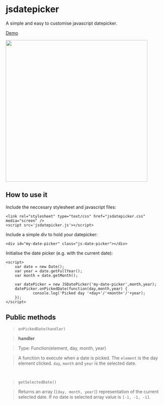 # jsdatepicker
A simple and easy to customise javascript datepicker.

<a href="http://lucaslouca.github.io/jsdatepicker/" target="_blank">Demo</a>

<img src="https://cloud.githubusercontent.com/assets/10542894/6098126/5b1ea5d4-afd5-11e4-8665-53b481bab334.png" width="450"/>

## How to use it

Include the neccesary stylesheet and javascript files:
```
<link rel="stylesheet" type="text/css" href="jsdatepicker.css" media="screen" />
<script src='jsdatepicker.js'></script>
```

Include a simple div to hold your datepicker:
```
<div id="my-date-picker" class="js-date-picker"></div>
```

Initialise the date picker (e.g. with the current date):
```
<script>
	var date = new Date();
	var year = date.getFullYear();
	var month = date.getMonth();
	
    var datePicker = new JSDatePicker('my-date-picker',month,year);
    datePicker.onPickedDate(function(day,month,year) {
			console.log('Picked day '+day+'/'+month+'/'+year);
    });	
</script>
```

## Public methods

> `onPickedDate(handler)`

>**handler**

>Type: Function(element, day, month, year)

>A function to execute when a date is picked. The `element` is the day element clicked. `day`, `month` and `year` is the selected date. 

<br>

> `getSelectedDate()`

>Returns an array (`[day, month, year]`) representation of the current selected date. If no date is selected array value is `[-1, -1, -1]`.

